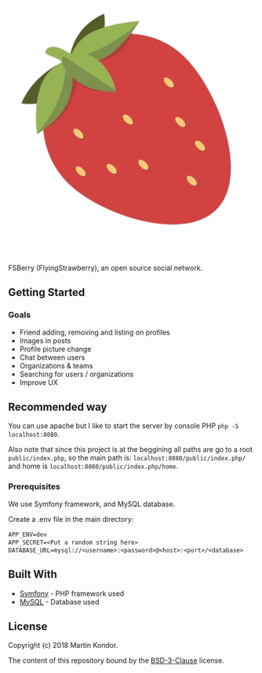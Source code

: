![Logo](https://github.com/MartinKondor/fsberry/blob/master/public/images/strawberry-logo.png)

FSBerry (FlyingStrawberry), an open source social network.

## Getting Started

### Goals

* Friend adding, removing and listing on profiles
* Images in posts
* Profile picture change
* Chat between users
* Organizations & teams
* Searching for users / organizations
* Improve UX

## Recommended way

You can use apache but I like to start the server by console PHP ```php -S localhost:8080```.

Also note that since this project is at the beggining all paths are go to a root ```public/index.php```, so the main path is: ```localhost:8080/public/index.php/``` and home is ```localhost:8080/public/index.php/home```.

### Prerequisites

We use Symfony framework, and MySQL database.

Create a .env file in the main directory:

```
APP_ENV=dev
APP_SECRET=<Put a random string here>
DATABASE_URL=mysql://<username>:<password>@<host>:<port>/<database>
```

## Built With

* [Symfony](https://symfony.com/) - PHP framework used
* [MySQL](https://www.mysql.com/) - Database used

## License

Copyright (c) 2018 Martin Kondor.

The content of this repository bound by the [BSD-3-Clause](./LICENSE) license.


